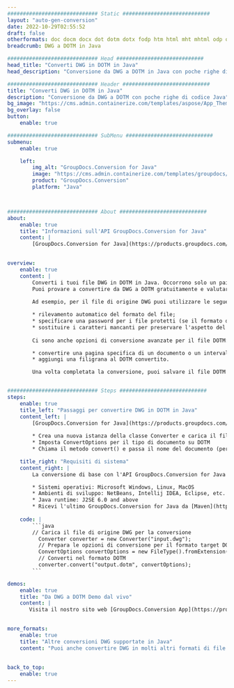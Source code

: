 ```yaml
---
############################# Static ############################
layout: "auto-gen-conversion"
date: 2022-10-29T02:55:52
draft: false
otherformats: doc docm docx dot dotm dotx fodp htm html mht mhtml odp odt otp pot potm potx pps ppsm ppsx ppt pptm pptx rtf
breadcrumb: DWG a DOTM in Java

############################# Head ############################
head_title: "Converti DWG in DOTM in Java"
head_description: "Conversione da DWG a DOTM in Java con poche righe di codice. Converti oltre 160 formati di file utilizzando l'API di conversione dei documenti GroupDocs per Java"

############################# Header ############################
title: "Converti DWG in DOTM in Java"
description: "Conversione da DWG a DOTM con poche righe di codice Java"
bg_image: "https://cms.admin.containerize.com/templates/aspose/App_Themes/V3/images/bg/header1.png"
bg_overlay: false
button:
    enable: true

############################# SubMenu ############################
submenu:
    enable: true

    left:
        img_alt: "GroupDocs.Conversion for Java"
        image: "https://cms.admin.containerize.com/templates/groupdocs/images/product-logos/90x90-noborder/groupdocs-conversion-java.png"
        product: "GroupDocs.Conversion"
        platform: "Java"



############################# About ############################
about:
    enable: true
    title: "Informazioni sull'API GroupDocs.Conversion for Java"
    content: |
        [GroupDocs.Conversion for Java](https://products.groupdocs.com/conversion/java/) è un'API di conversione di formati di file avanzata per la conversione tra formati di immagini e documenti popolari come Microsoft Office, OpenDocument, PDF, HTML, e-mail, CAD. e molto altro ancora con poche righe di codice. L'API nativa rileva automaticamente i formati dei documenti originali e offre molte opzioni per personalizzare i documenti convertiti. Insieme alla funzione di estrazione delle informazioni da un documento, supporta anche la memorizzazione nella cache dei risultati della conversione sul disco locale per impostazione predefinita. Tuttavia, qualsiasi tipo di archiviazione della cache può essere supportato implementando le interfacce appropriate: Amazon S3, Dropbox, Google Drive, Windows Azure, Reddis o qualsiasi altro.
    

overview:
    enable: true
    content: |
        Converti i tuoi file DWG in DOTM in Java. Occorrono solo un paio di righe di codice Java su qualsiasi piattaforma di tua scelta, come Windows, Linux, macOS.
        Puoi provare a convertire da DWG a DOTM gratuitamente e valutare la qualità dei risultati della conversione. Insieme a semplici script di conversione file, puoi provare opzioni più sofisticate per caricare il file sorgente DWG e memorizzare l'output DOTM. 
        
        Ad esempio, per il file di origine DWG puoi utilizzare le seguenti opzioni di caricamento:

        * rilevamento automatico del formato del file;
        * specificare una password per i file protetti (se il formato del file lo supporta);
        * sostituire i caratteri mancanti per preservare l'aspetto del documento.
        
        Ci sono anche opzioni di conversione avanzate per il file DOTM:

        * convertire una pagina specifica di un documento o un intervallo di pagine;
        * aggiungi una filigrana al DOTM convertito.

        Una volta completata la conversione, puoi salvare il file DOTM nel tuo percorso file locale o in qualsiasi archivio di terze parti come FTP, Amazon S3, Google Drive, Dropbox ecc. Nota: per convertire DWG a DOTM, non è necessario installare alcun software aggiuntivo, come MS Office, Open Office, Adobe Acrobat Reader ecc.


############################# Steps ############################
steps:
    enable: true
    title_left: "Passaggi per convertire DWG in DOTM in Java"
    content_left: |
        [GroupDocs.Conversion for Java](https://products.groupdocs.com/conversion/java/) consente agli sviluppatori di convertire facilmente il file DWG in DOTM con poche righe di codice.
        
        * Crea una nuova istanza della classe Converter e carica il file DWG con il percorso completo
        * Imposta ConvertOptions per il tipo di documento su DOTM
        * Chiama il metodo convert() e passa il nome del documento (percorso completo) e il formato (DOTM) come parametro

    title_right: "Requisiti di sistema"
    content_right: |
        La conversione di base con l'API GroupDocs.Conversion for Java può essere eseguita con poche righe di codice. Le nostre API sono supportate su tutte le principali piattaforme e sistemi operativi. Prima di eseguire il codice seguente, assicurati di avere i seguenti prerequisiti installati sul tuo sistema.

        * Sistemi operativi: Microsoft Windows, Linux, MacOS
        * Ambienti di sviluppo: NetBeans, Intellij IDEA, Eclipse, etc.
        * Java runtime: J2SE 6.0 and above
        * Ricevi l'ultimo GroupDocs.Conversion for Java da [Maven](https://repository.groupdocs.com/webapp/#/artifacts/browse/tree/General/repo/com/groupdocs/groupdocs-conversion)
         
    code: |
        ```java    
        // Carica il file di origine DWG per la conversione
          Converter converter = new Converter("input.dwg");
          // Prepara le opzioni di conversione per il formato target DOTM
          ConvertOptions convertOptions = new FileType().fromExtension("dotm").getConvertOptions();
          // Converti nel formato DOTM
          converter.convert("output.dotm", convertOptions);
        ```

demos:
    enable: true
    title: "Da DWG a DOTM Demo dal vivo"
    content: |
       Visita il nostro sito web [GroupDocs.Conversion App](https://products.groupdocs.app/conversion/family) e prova subito la conversione da DWG a DOTM. La demo gratuita ha i seguenti vantaggi
          

more_formats:
    enable: true
    title: "Altre conversioni DWG supportate in Java"
    content: "Puoi anche convertire DWG in molti altri formati di file. Si prega di consultare l'elenco di seguito."
       
       
back_to_top:
    enable: true
---
```

